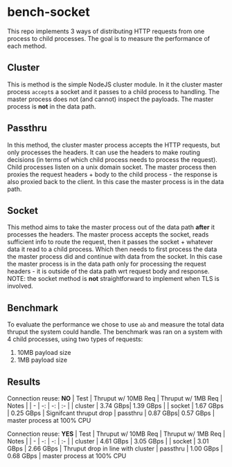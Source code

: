 # bench-socket
This repo implements 3 ways of distributing HTTP requests from one process to child processes. The goal is to measure the performance of each method.

## Cluster 
This is method is the simple NodeJS cluster module. In it the cluster master process `accept`s a socket and it passes to a child process to handling. The master process does not (and cannot) inspect the payloads. The master process is **not** in the data path. 

## Passthru 
In this method, the cluster master process accepts the HTTP requests, but only processes the headers. It can use the headers to make routing decisions (in terms of which child process needs to process the request). Child processes listen on a unix domain socket. The master process then proxies the request headers + body to the child process - the response is also proxied back to the client. In this case the master process is in the data path.

## Socket 
This method aims to take the master process out of the data path **after** it processes the headers. The master process accepts the socket, reads sufficient info to route the request, then it passes the socket + whatever data it read to a child process. Which then needs to first process the data the master process did and continue with data from the socket. In this case the master process is in the data path only for processing the request headers - it is outside of the data path wrt request body and response.
NOTE: the socket method is **not** straightforward to implement when TLS is involved. 

## Benchmark
To evaluate the performance we chose to use `ab` and measure the total data thruput the system could handle. The benchmark was ran on a system with 4 child processes, using two types of requests:
1. 10MB payload size 
2. 1MB payload size 


## Results 
Connection reuse: **NO**
| Test  | Thruput w/ 10MB Req | Thruput w/ 1MB Req | Notes |
| - | -: | -: | :- |
| cluster | 3.74 GBps| 1.39 GBps |
| socket | 1.67 GBps | 0.25 GBps | Signifcant thruput drop
| passthru |  0.87 GBps| 0.57 GBps | master process at 100% CPU


Connection reuse: **YES** 
| Test  | Thruput w/ 10MB Req | Thruput w/ 1MB Req | Notes |
| - | -: | -: | :- |
| cluster | 4.61 GBps | 3.05 GBps |
| socket | 3.01 GBps | 2.66 GBps | Thruput drop in line with cluster 
| passthru | 1.00 GBps | 0.68 GBps | master process at 100% CPU

